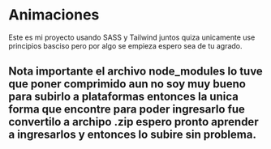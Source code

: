 # Animaciones
Este es mi proyecto usando SASS y Tailwind juntos quiza unicamente use principios basciso pero por algo se empieza espero sea de tu agrado.


## Nota importante el archivo node_modules lo tuve que poner comprimido aun no soy muy bueno para subirlo a plataformas entonces la unica forma que encontre para poder ingresarlo fue convertilo a archipo .zip espero pronto aprender a ingresarlos y entonces lo subire sin problema.
